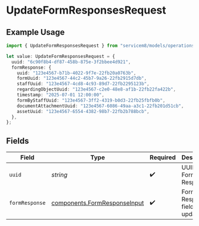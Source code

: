 # UpdateFormResponsesRequest

## Example Usage

```typescript
import { UpdateFormResponsesRequest } from "servicem8/models/operations";

let value: UpdateFormResponsesRequest = {
  uuid: "6c90f8b4-df87-458b-875e-3f2bbee4d921",
  formResponse: {
    uuid: "123e4567-b71b-4022-9f7e-22fb20a0763b",
    formUuid: "123e4567-44c2-45b7-9a26-22fb2915d7db",
    staffUuid: "123e4567-4cd8-4c93-89d7-22fb2295123b",
    regardingObjectUuid: "123e4567-c2e0-48e8-af1b-22fb22fa422b",
    timestamp: "2025-07-01 12:00:00",
    formByStaffUuid: "123e4567-3ff2-4319-b0d3-22fb25fbfb0b",
    documentAttachmentUuid: "123e4567-6086-49aa-a3c1-22fb201d51cb",
    assetUuid: "123e4567-6554-4382-98b7-22fb2b788bcb",
  },
};
```

## Fields

| Field                                                                        | Type                                                                         | Required                                                                     | Description                                                                  |
| ---------------------------------------------------------------------------- | ---------------------------------------------------------------------------- | ---------------------------------------------------------------------------- | ---------------------------------------------------------------------------- |
| `uuid`                                                                       | *string*                                                                     | :heavy_check_mark:                                                           | UUID of the Form Response                                                    |
| `formResponse`                                                               | [components.FormResponseInput](../../models/components/formresponseinput.md) | :heavy_check_mark:                                                           | Form Response fields to update                                               |